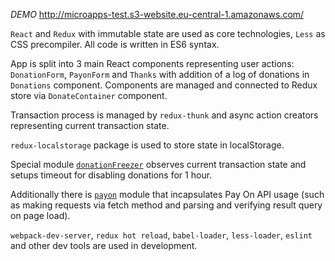 *DEMO* http://microapps-test.s3-website.eu-central-1.amazonaws.com/

`React` and `Redux` with immutable state are used as core technologies, `Less` as CSS precompiler. All code is written in ES6 syntax.

App is split into 3 main React components representing user actions: `DonationForm`, `PayonForm` and `Thanks` with addition of a log of donations in `Donations` component. Components are managed and connected to Redux store via `DonateContainer` component.

Transaction process is managed by `redux-thunk` and async action creators representing current transaction state.

`redux-localstorage` package is used to store state in localStorage.

Special module [`donationFreezer`](src/core/donationFreezer.js) observes current transaction state and setups timeout for disabling donations for 1 hour. 

Additionally there is [`payon`](src/core/donationFreezer.js) module that incapsulates Pay On API usage (such as making requests via fetch method and parsing and verifying result query on page load). 

`webpack-dev-server`, `redux hot reload`, `babel-loader`, `less-loader`, `eslint` and other dev tools are used in development.
